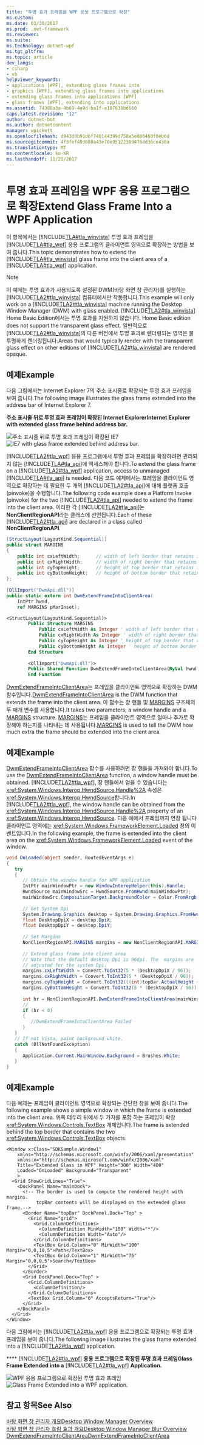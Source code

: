 ```yaml
---
title: "투명 효과 프레임을 WPF 응용 프로그램으로 확장"
ms.custom: 
ms.date: 03/30/2017
ms.prod: .net-framework
ms.reviewer: 
ms.suite: 
ms.technology: dotnet-wpf
ms.tgt_pltfrm: 
ms.topic: article
dev_langs:
- csharp
- vb
helpviewer_keywords:
- applications [WPF], extending glass frames into
- graphics [WPF], extending glass frames into applications
- extending glass frames into applications [WPF]
- glass frames [WPF], extending into applications
ms.assetid: 74388a3a-4b69-4a9d-ba1f-e107636bd660
caps.latest.revision: "12"
author: dotnet-bot
ms.author: dotnetcontent
manager: wpickett
ms.openlocfilehash: d943d0b91d6f740144399d758a5ed80460f0eb6d
ms.sourcegitcommit: 4f3fef493080a43e70e951223894768d36ce430a
ms.translationtype: MT
ms.contentlocale: ko-KR
ms.lasthandoff: 11/21/2017
---
```

# <a name="extend-glass-frame-into-a-wpf-application"></a><span data-ttu-id="e7b89-102">투명 효과 프레임을 WPF 응용 프로그램으로 확장</span><span class="sxs-lookup"><span data-stu-id="e7b89-102">Extend Glass Frame Into a WPF Application</span></span>
<span data-ttu-id="e7b89-103">이 항목에서는 [!INCLUDE[TLA#tla_winvista](../../../../includes/tlasharptla-winvista-md.md)] 투명 효과 프레임을 [!INCLUDE[TLA#tla_wpf](../../../../includes/tlasharptla-wpf-md.md)] 응용 프로그램의 클라이언트 영역으로 확장하는 방법을 보여 줍니다.</span><span class="sxs-lookup"><span data-stu-id="e7b89-103">This topic demonstrates how to extend the [!INCLUDE[TLA#tla_winvista](../../../../includes/tlasharptla-winvista-md.md)] glass frame into the client area of a [!INCLUDE[TLA#tla_wpf](../../../../includes/tlasharptla-wpf-md.md)] application.</span></span>  
  
> [!NOTE]
>  <span data-ttu-id="e7b89-104">이 예제는 투명 효과가 사용되도록 설정된 DWM(바탕 화면 창 관리자)를 실행하는 [!INCLUDE[TLA2#tla_winvista](../../../../includes/tla2sharptla-winvista-md.md)] 컴퓨터에서만 작동합니다.</span><span class="sxs-lookup"><span data-stu-id="e7b89-104">This example will only work on a [!INCLUDE[TLA2#tla_winvista](../../../../includes/tla2sharptla-winvista-md.md)] machine running the Desktop Window Manager (DWM) with glass enabled.</span></span> [!INCLUDE[TLA2#tla_winvista](../../../../includes/tla2sharptla-winvista-md.md)]<span data-ttu-id="e7b89-105"> Home Basic Edition에서는 투명 효과를 지원하지 않습니다.</span><span class="sxs-lookup"><span data-stu-id="e7b89-105"> Home Basic edition does not support the transparent glass effect.</span></span> <span data-ttu-id="e7b89-106">일반적으로 [!INCLUDE[TLA2#tla_winvista](../../../../includes/tla2sharptla-winvista-md.md)]의 다른 버전에서 투명 효과로 렌더링되는 영역은 불투명하게 렌더링됩니다.</span><span class="sxs-lookup"><span data-stu-id="e7b89-106">Areas that would typically render with the transparent glass effect on other editions of [!INCLUDE[TLA2#tla_winvista](../../../../includes/tla2sharptla-winvista-md.md)] are rendered opaque.</span></span>  
  
## <a name="example"></a><span data-ttu-id="e7b89-107">예제</span><span class="sxs-lookup"><span data-stu-id="e7b89-107">Example</span></span>  
 <span data-ttu-id="e7b89-108">다음 그림에서는 Internet Explorer 7의 주소 표시줄로 확장되는 투명 효과 프레임을 보여 줍니다.</span><span class="sxs-lookup"><span data-stu-id="e7b89-108">The following image illustrates the glass frame extended into the address bar of Internet Explorer 7.</span></span>  
  
 <span data-ttu-id="e7b89-109">**주소 표시줄 뒤로 투명 효과 프레임이 확장된 Internet Explorer**</span><span class="sxs-lookup"><span data-stu-id="e7b89-109">**Internet Explorer with extended glass frame behind address bar.**</span></span>  
  
 <span data-ttu-id="e7b89-110">![주소 표시줄 뒤로 투명 효과 프레임이 확장된 IE7](../../../../docs/framework/wpf/graphics-multimedia/media/ie7glasstopbar.PNG "IE7glasstopbar")</span><span class="sxs-lookup"><span data-stu-id="e7b89-110">![IE7 with glass frame extended behind address bar.](../../../../docs/framework/wpf/graphics-multimedia/media/ie7glasstopbar.PNG "IE7glasstopbar")</span></span>  
  
 <span data-ttu-id="e7b89-111">[!INCLUDE[TLA2#tla_wpf](../../../../includes/tla2sharptla-wpf-md.md)] 응용 프로그램에서 투명 효과 프레임을 확장하려면 관리되지 않는 [!INCLUDE[TLA#tla_api](../../../../includes/tlasharptla-api-md.md)]에 액세스해야 합니다.</span><span class="sxs-lookup"><span data-stu-id="e7b89-111">To extend the glass frame on a [!INCLUDE[TLA2#tla_wpf](../../../../includes/tla2sharptla-wpf-md.md)] application, access to unmanaged [!INCLUDE[TLA#tla_api](../../../../includes/tlasharptla-api-md.md)] is needed.</span></span> <span data-ttu-id="e7b89-112">다음 코드 예제에서는 프레임을 클라이언트 영역으로 확장하는 데 필요한 두 개의 [!INCLUDE[TLA2#tla_api](../../../../includes/tla2sharptla-api-md.md)]에 대해 플랫폼 호출(pinvoke)을 수행합니다.</span><span class="sxs-lookup"><span data-stu-id="e7b89-112">The following code example does a Platform Invoke (pinvoke) for the two [!INCLUDE[TLA2#tla_api](../../../../includes/tla2sharptla-api-md.md)] needed to extend the frame into the client area.</span></span> <span data-ttu-id="e7b89-113">이러한 각 [!INCLUDE[TLA2#tla_api](../../../../includes/tla2sharptla-api-md.md)]는 **NonClientRegionAPI**라는 클래스에 선언됩니다.</span><span class="sxs-lookup"><span data-stu-id="e7b89-113">Each of these [!INCLUDE[TLA2#tla_api](../../../../includes/tla2sharptla-api-md.md)] are declared in a class called **NonClientRegionAPI**.</span></span>  
  
```csharp  
[StructLayout(LayoutKind.Sequential)]  
public struct MARGINS  
{  
    public int cxLeftWidth;      // width of left border that retains its size  
    public int cxRightWidth;     // width of right border that retains its size  
    public int cyTopHeight;      // height of top border that retains its size  
    public int cyBottomHeight;   // height of bottom border that retains its size  
};  
  
[DllImport("DwmApi.dll")]  
public static extern int DwmExtendFrameIntoClientArea(  
    IntPtr hwnd,  
    ref MARGINS pMarInset);  
```  
  
```vb  
<StructLayout(LayoutKind.Sequential)>  
        Public Structure MARGINS  
            Public cxLeftWidth As Integer ' width of left border that retains its size  
            Public cxRightWidth As Integer ' width of right border that retains its size  
            Public cyTopHeight As Integer ' height of top border that retains its size  
            Public cyBottomHeight As Integer ' height of bottom border that retains its size  
        End Structure  
  
        <DllImport("DwmApi.dll")>  
        Public Shared Function DwmExtendFrameIntoClientArea(ByVal hwnd As IntPtr, ByRef pMarInset As MARGINS) As Integer  
        End Function  
```  
  
 <span data-ttu-id="e7b89-114">[DwmExtendFrameIntoClientArea](https://msdn.microsoft.com/library/aa969512.aspx)는 프레임을 클라이언트 영역으로 확장하는 DWM 함수입니다.</span><span class="sxs-lookup"><span data-stu-id="e7b89-114">[DwmExtendFrameIntoClientArea](https://msdn.microsoft.com/library/aa969512.aspx) is the DWM function that extends the frame into the client area.</span></span> <span data-ttu-id="e7b89-115">이 함수는 창 핸들 및 [MARGINS](https://msdn.microsoft.com/library/bb773244.aspx) 구조체의 두 매개 변수를 사용합니다.</span><span class="sxs-lookup"><span data-stu-id="e7b89-115">It takes two parameters; a window handle and a [MARGINS](https://msdn.microsoft.com/library/bb773244.aspx) structure.</span></span> <span data-ttu-id="e7b89-116">[MARGINS](https://msdn.microsoft.com/library/bb773244.aspx)는 프레임을 클라이언트 영역으로 얼마나 추가로 확장해야 하는지를 나타내는 데 사용됩니다.</span><span class="sxs-lookup"><span data-stu-id="e7b89-116">[MARGINS](https://msdn.microsoft.com/library/bb773244.aspx) is used to tell the DWM how much extra the frame should be extended into the client area.</span></span>  
  
## <a name="example"></a><span data-ttu-id="e7b89-117">예제</span><span class="sxs-lookup"><span data-stu-id="e7b89-117">Example</span></span>  
 <span data-ttu-id="e7b89-118">[DwmExtendFrameIntoClientArea](https://msdn.microsoft.com/library/aa969512.aspx) 함수를 사용하려면 창 핸들을 가져와야 합니다.</span><span class="sxs-lookup"><span data-stu-id="e7b89-118">To use the [DwmExtendFrameIntoClientArea](https://msdn.microsoft.com/library/aa969512.aspx) function, a window handle must be obtained.</span></span> <span data-ttu-id="e7b89-119">[!INCLUDE[TLA2#tla_wpf](../../../../includes/tla2sharptla-wpf-md.md)], 창 핸들에서 얻을 수 있습니다는 <xref:System.Windows.Interop.HwndSource.Handle%2A> 속성은 <xref:System.Windows.Interop.HwndSource>합니다.</span><span class="sxs-lookup"><span data-stu-id="e7b89-119">In [!INCLUDE[TLA2#tla_wpf](../../../../includes/tla2sharptla-wpf-md.md)], the window handle can be obtained from the <xref:System.Windows.Interop.HwndSource.Handle%2A> property of an <xref:System.Windows.Interop.HwndSource>.</span></span> <span data-ttu-id="e7b89-120">다음 예에서 프레임까지 연장 됩니다 클라이언트 영역에는 <xref:System.Windows.FrameworkElement.Loaded> 창의 이벤트입니다.</span><span class="sxs-lookup"><span data-stu-id="e7b89-120">In the following example, the frame is extended into the client area on the <xref:System.Windows.FrameworkElement.Loaded> event of the window.</span></span>  
  
```csharp  
void OnLoaded(object sender, RoutedEventArgs e)  
{  
   try  
   {  
      // Obtain the window handle for WPF application  
      IntPtr mainWindowPtr = new WindowInteropHelper(this).Handle;  
      HwndSource mainWindowSrc = HwndSource.FromHwnd(mainWindowPtr);  
      mainWindowSrc.CompositionTarget.BackgroundColor = Color.FromArgb(0, 0, 0, 0);  
  
      // Get System Dpi  
      System.Drawing.Graphics desktop = System.Drawing.Graphics.FromHwnd(mainWindowPtr);  
      float DesktopDpiX = desktop.DpiX;  
      float DesktopDpiY = desktop.DpiY;  
  
      // Set Margins  
      NonClientRegionAPI.MARGINS margins = new NonClientRegionAPI.MARGINS();  
  
      // Extend glass frame into client area  
      // Note that the default desktop Dpi is 96dpi. The  margins are  
      // adjusted for the system Dpi.  
      margins.cxLeftWidth = Convert.ToInt32(5 * (DesktopDpiX / 96));  
      margins.cxRightWidth = Convert.ToInt32(5 * (DesktopDpiX / 96));  
      margins.cyTopHeight = Convert.ToInt32(((int)topBar.ActualHeight + 5) * (DesktopDpiX / 96));  
      margins.cyBottomHeight = Convert.ToInt32(5 * (DesktopDpiX / 96));  
  
      int hr = NonClientRegionAPI.DwmExtendFrameIntoClientArea(mainWindowSrc.Handle, ref margins);  
      //  
      if (hr < 0)  
      {  
         //DwmExtendFrameIntoClientArea Failed  
      }  
   }  
   // If not Vista, paint background white.  
   catch (DllNotFoundException)  
   {  
      Application.Current.MainWindow.Background = Brushes.White;  
   }  
}  
```  
  
## <a name="example"></a><span data-ttu-id="e7b89-121">예제</span><span class="sxs-lookup"><span data-stu-id="e7b89-121">Example</span></span>  
 <span data-ttu-id="e7b89-122">다음 예제는 프레임이 클라이언트 영역으로 확장되는 간단한 창을 보여 줍니다.</span><span class="sxs-lookup"><span data-stu-id="e7b89-122">The following example shows a simple window in which the frame is extended into the client area.</span></span> <span data-ttu-id="e7b89-123">위쪽 테두리 뒤에서 두 가지를 포함 하는 프레임이 확장 <xref:System.Windows.Controls.TextBox> 개체입니다.</span><span class="sxs-lookup"><span data-stu-id="e7b89-123">The frame is extended behind the top border that contains the two <xref:System.Windows.Controls.TextBox> objects.</span></span>  
  
```xaml  
<Window x:Class="SDKSample.Window1"  
    xmlns="http://schemas.microsoft.com/winfx/2006/xaml/presentation"  
    xmlns:x="http://schemas.microsoft.com/winfx/2006/xaml"  
    Title="Extended Glass in WPF" Height="300" Width="400"   
    Loaded="OnLoaded" Background="Transparent"  
    >  
  <Grid ShowGridLines="True">  
    <DockPanel Name="mainDock">  
      <!-- The border is used to compute the rendered height with margins.  
           topBar contents will be displayed on the extended glass frame.-->  
      <Border Name="topBar" DockPanel.Dock="Top" >  
        <Grid Name="grid">  
          <Grid.ColumnDefinitions>  
            <ColumnDefinition MinWidth="100" Width="*"/>  
            <ColumnDefinition Width="Auto"/>  
          </Grid.ColumnDefinitions>  
          <TextBox Grid.Column="0" MinWidth="100" Margin="0,0,10,5">Path</TextBox>  
          <TextBox Grid.Column="1" MinWidth="75" Margin="0,0,0,5">Search</TextBox>  
        </Grid>  
      </Border>  
      <Grid DockPanel.Dock="Top" >  
        <Grid.ColumnDefinitions>  
          <ColumnDefinition/>  
        </Grid.ColumnDefinitions>  
        <TextBox Grid.Column="0" AcceptsReturn="True"/>  
      </Grid>  
    </DockPanel>  
  </Grid>  
</Window>  
```  
  
 <span data-ttu-id="e7b89-124">다음 그림에서는 [!INCLUDE[TLA2#tla_wpf](../../../../includes/tla2sharptla-wpf-md.md)] 응용 프로그램으로 확장되는 투명 효과 프레임을 보여 줍니다.</span><span class="sxs-lookup"><span data-stu-id="e7b89-124">The following image illustrates the glass frame extended into a [!INCLUDE[TLA2#tla_wpf](../../../../includes/tla2sharptla-wpf-md.md)] application.</span></span>  
  
 <span data-ttu-id="e7b89-125">****  [!INCLUDE[TLA2#tla_wpf](../../../../includes/tla2sharptla-wpf-md.md)]  **응용 프로그램으로 확장된 투명 효과 프레임**</span><span class="sxs-lookup"><span data-stu-id="e7b89-125">**Glass Frame Extended into a**  [!INCLUDE[TLA2#tla_wpf](../../../../includes/tla2sharptla-wpf-md.md)]  **Application.**</span></span>  
  
 <span data-ttu-id="e7b89-126">![WPF 응용 프로그램으로 확장된 투명 효과 프레임](../../../../docs/framework/wpf/graphics-multimedia/media/wpfextendedglassintoclient.PNG "WPFextendedGlassIntoClient")</span><span class="sxs-lookup"><span data-stu-id="e7b89-126">![Glass Frame Extended into a WPF application.](../../../../docs/framework/wpf/graphics-multimedia/media/wpfextendedglassintoclient.PNG "WPFextendedGlassIntoClient")</span></span>  
  
## <a name="see-also"></a><span data-ttu-id="e7b89-127">참고 항목</span><span class="sxs-lookup"><span data-stu-id="e7b89-127">See Also</span></span>  
 [<span data-ttu-id="e7b89-128">바탕 화면 창 관리자 개요</span><span class="sxs-lookup"><span data-stu-id="e7b89-128">Desktop Window Manager Overview</span></span>](https://msdn.microsoft.com/library/aa969540.aspx)  
 [<span data-ttu-id="e7b89-129">바탕 화면 창 관리자 흐림 효과 개요</span><span class="sxs-lookup"><span data-stu-id="e7b89-129">Desktop Window Manager Blur Overview</span></span>](https://msdn.microsoft.com/library/aa969537.aspx)  
 [<span data-ttu-id="e7b89-130">DwmExtendFrameIntoClientArea</span><span class="sxs-lookup"><span data-stu-id="e7b89-130">DwmExtendFrameIntoClientArea</span></span>](https://msdn.microsoft.com/library/aa969512.aspx)
